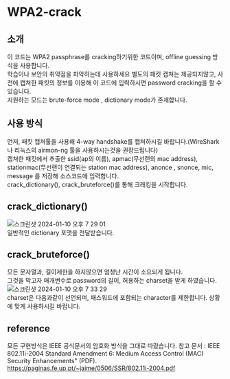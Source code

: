 # WPA2-crack



## 소개

이 코드는 WPA2 passphrase를 cracking하기위한 코드이며, offline guessing 방식을 사용합니다.  
학습이나 보안의 취약점을 파악하는데 사용하세요
별도의 패킷 캡쳐는 제공되지않고, 사전에 캡쳐한 패킷의 정보를 이용해 이 코드에 입력하시면 password cracking을 할 수 있습니다.  
지원하는 모드는 brute-force mode , dictionary mode가 존재합니다.  


## 사용 방식
먼저, 패킷 캡쳐툴을 사용해 4-way handshake를 캡쳐하시길 바랍니다.(WireShark나 리눅스의 airmon-ng 툴을 사용하시는것을 권장드립니다)  
캡쳐한 패킷에서 추출한 ssid(ap의 이름), apmac(무선랜의 mac address), stationmac(무선랜이 연결되는 station mac address), anonce , snonce, mic, message
를 저장해 소스코드에 입력합니다.  
crack_dictionary(), crack_bruteforce()를 통해 크래킹을 시작합니다.  



## crack_dictionary()
![스크린샷 2024-01-10 오후 7 29 01](https://github.com/kjs990114/WPA2-crack/assets/50402527/44512dfd-05a9-42fe-9841-e5d2dafa88ba)  
일반적인 dictionary 포맷을 전달받습니다.

## crack_bruteforce()

모든 문자열과, 길이제한을 하지않으면 엄청난 시간이 소요되게 됩니다.   
그것을 막고자 매개변수로 password의 길이, 허용하는 charset을 받게 하였습니다.  
![스크린샷 2024-01-10 오후 7 33 29](https://github.com/kjs990114/WPA2-crack/assets/50402527/c9834849-87e6-47f9-b17d-998dbb11f025)  
charset은 다음과같이 선언되며, 패스워드에 포함되는 character를 제한합니다.
상황에 맞게 사용하시길 바랍니다.


## reference

모든 구현방식은 IEEE 공식문서의 암호화 방식을 그대로 따랐습니다.
참고 문서 : IEEE 802.11i-2004 Standard Amendment 6: Medium Access Control (MAC) Security Enhancements" (PDF).
https://paginas.fe.up.pt/~jaime/0506/SSR/802.11i-2004.pdf




